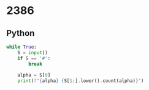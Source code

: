 # 2386

## Python

```python
while True:
    S = input()
    if S == '#':
        break
    
    alpha = S[0]
    print(f"{alpha} {S[1:].lower().count(alpha)}")

```
